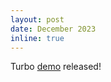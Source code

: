 ```yaml
---
layout: post
date: December 2023
inline: true
---
```


Turbo [demo](https://youtu.be/wcx53OCn_Sk?si=QJXjKd-FObl9qRwV) released!
